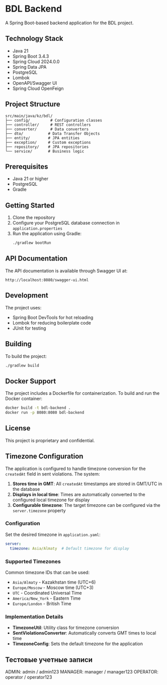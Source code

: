 # BDL Backend

A Spring Boot-based backend application for the BDL project.

## Technology Stack

- Java 21
- Spring Boot 3.4.3
- Spring Cloud 2024.0.0
- Spring Data JPA
- PostgreSQL
- Lombok
- OpenAPI/Swagger UI
- Spring Cloud OpenFeign

## Project Structure

```
src/main/java/kz/bdl/
├── config/         # Configuration classes
├── controller/     # REST controllers
├── converter/      # Data converters
├── dto/           # Data Transfer Objects
├── entity/        # JPA entities
├── exception/     # Custom exceptions
├── repository/    # JPA repositories
└── service/       # Business logic
```

## Prerequisites

- Java 21 or higher
- PostgreSQL
- Gradle

## Getting Started

1. Clone the repository
2. Configure your PostgreSQL database connection in `application.properties`
3. Run the application using Gradle:
   ```bash
   ./gradlew bootRun
   ```

## API Documentation

The API documentation is available through Swagger UI at:
```
http://localhost:8080/swagger-ui.html
```

## Development

The project uses:
- Spring Boot DevTools for hot reloading
- Lombok for reducing boilerplate code
- JUnit for testing

## Building

To build the project:
```bash
./gradlew build
```

## Docker Support

The project includes a Dockerfile for containerization. To build and run the Docker container:

```bash
docker build -t bdl-backend .
docker run -p 8080:8080 bdl-backend

```

## License

This project is proprietary and confidential. 

## Timezone Configuration

The application is configured to handle timezone conversion for the `createdAt` field in sent violations. The system:

1. **Stores time in GMT**: All `createdAt` timestamps are stored in GMT/UTC in the database
2. **Displays in local time**: Times are automatically converted to the configured local timezone for display
3. **Configurable timezone**: The target timezone can be configured via the `server.timezone` property

### Configuration

Set the desired timezone in `application.yaml`:

```yaml
server:
  timezone: Asia/Almaty  # Default timezone for display
```

### Supported Timezones

Common timezone IDs that can be used:
- `Asia/Almaty` - Kazakhstan time (UTC+6)
- `Europe/Moscow` - Moscow time (UTC+3)
- `UTC` - Coordinated Universal Time
- `America/New_York` - Eastern Time
- `Europe/London` - British Time

### Implementation Details

- **TimezoneUtil**: Utility class for timezone conversion
- **SentViolationsConverter**: Automatically converts GMT times to local time
- **TimezoneConfig**: Sets the default timezone for the application

## Тестовые учетные записи

ADMIN:
admin / admin123
MANAGER:
manager / manager123
OPERATOR:
operator / operator123